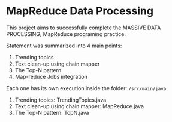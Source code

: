# MapReduce Data Processing

This project aims to successfully complete the  MASSIVE DATA PROCESSING, MapReduce programing practice.

Statement was summarized into 4 main points:  

1. Trending topics
2. Text clean-up using chain mapper
3. The Top-N pattern
4. Map-reduce Jobs integration

Each one has its own execution inside the folder: <code>/src/main/java</code>
1. Trending topics: TrendingTopics.java
2. Text clean-up using chain mapper: MapReduce.java
3. The Top-N pattern: TopN.java
